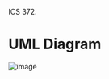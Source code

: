 ICS 372.

# UML Diagram

![image](https://www.plantuml.com/plantuml/png/VLL1RpCr4BtxLymjYM0RgCIXLGKDX8fKq1JI2Y74mTcT96wzzcBF1aBXlsFFhhFUglekaMVcpVFCUslbrfDqrDPQJ0v4ZR-UpnijJSnSbBQUbrfwNrHAxfsiXP1RJqwM19o7HH_-g3mDjPJzpcgD9IbhH0T_bCwZwuCxQwiLOTs7QrUXoyzBfuuXCv-8g-BBg-BoYykleBYt7fk3M45bpOI03igymby81h42ih35K2dR6WqfiuSNUPJGajBTlEX16JYWmmlnAu8_s5PNO8q-lMzCy6shD8McU9E7HfQlSX-QLxlyqWfzwLHWaE1GoxYmFwW6RElEH0TvnCy3YwHmbRPcpwDmd20TJHFRmTXln6Gkb25qEraYiC93c4ax9EytwmUlwaQZ4688uERVeaZQ3usSxcNdNnXGoHj80Cup8lUcjslXd3p50U5DhBSlWVxtFm0rHZ6NagJmwX-SpiH_Gg1fQtXIDJuR5U7BnMyRySFw-PUD-6dryFpq_IQYnXzNDl9Rt1QyhJ4wlnVdKyS-_h02kW0ZQuHhs92B-0B-RAKXHQUG2rGXqJXLHiHEMqdYC_183w5dsdLm_ooKZrPLNVNddc4Q-izqOyXZv9mo8_Fd3FkUVpPCnSb4ouML8ToZuqhFDaip3eko5Rob9qcjp_UaKpFQUnT4OOkk1xjkab9V1q0mAZPeot2cNYtFAf4bgHzpgUAjRTrlciXtiw7CRwUwwqlJiokxJ8osgIJXXgVd3R-rLgCqeIIhAhNalJc8rUcQtudvD6oVKdUV5e0nkGQS6CdGKu-L61dIlvAtW6pYCRv1fk3T-1HA-7TZ7GrvrY9nvE-BhRKnZllnm5oDTYbJslYu2TSV0qRbZzk3DgcQPkD_WrLUdF80cMULyesMfp4egwUBFmOC10kjXopxtI7vjrixDtiW3esC6NynGK1nYwPgQ_q_)
